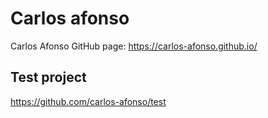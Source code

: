 # Carlos afonso

Carlos Afonso GitHub page: https://carlos-afonso.github.io/

## Test project

https://github.com/carlos-afonso/test
